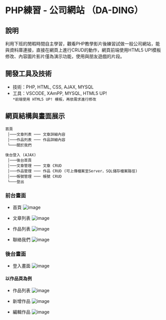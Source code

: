 # PHP練習 - 公司網站 （DA-DING）

## 說明
利用下班的閒暇時間自主學習，觀看PHP教學影片後練習試做一般公司網站，能與資料庫連接，直接在網頁上進行CRUD的動作，網頁前端使用HTML5 UP!模板修改、內容圖片影片僅為演示功能，使用與朋友遊戲的片段。  


## 開發工具及技術
- 技術：PHP, HTML, CSS, AJAX, MYSQL　
- 工具：VSCODE, XAmPP, MYSQL, HTML5 UP!  
 `*前端使用 HTML5 UP! 模板，再依需求進行修改`


 ## 網頁結構與畫面展示
```
首頁
 │───文章列表 ─── 文章詳細內容
 │───作品列表 ─── 作品詳細內容
 └───關於我們

後台登入 (AJAX)
 │───後台首頁
 │───文章管理 ─── 文章 CRUD
 │───作品管理 ─── 作品 CRUD (可上傳檔案至Server，SQL儲存檔案路徑)
 │───帳號管理 ─── 帳號 CRUD
 └───登出
```

### 前台畫面

- 首頁
![image](https://github.com/chp851125/PHP_company/blob/master/images/%E5%89%8D%E5%8F%B0%E9%A6%96%E9%A0%81.PNG)

- 文章列表
![image](https://github.com/chp851125/PHP_company/blob/master/images/%E6%96%87%E7%AB%A0%E5%88%97%E8%A1%A8.PNG)

- 作品列表
![image](https://github.com/chp851125/PHP_company/blob/master/images/%E4%BD%9C%E5%93%81%E5%88%97%E8%A1%A8.PNG)

- 聯絡我們
![image](https://github.com/chp851125/PHP_company/blob/master/images/%E8%81%AF%E7%B5%A1%E6%88%91%E5%80%91.PNG)

### 後台畫面

- 登入畫面
![image](https://github.com/chp851125/PHP_company/blob/master/images/%E5%BE%8C%E5%8F%B0%E7%99%BB%E5%85%A5.PNG)

#### 以作品頁為例
- 作品列表
![image](https://github.com/chp851125/PHP_company/blob/master/images/%E5%BE%8C%E5%8F%B0%E4%BD%9C%E5%93%81%E5%88%97%E8%A1%A8.PNG)

- 新增作品
![image](https://github.com/chp851125/PHP_company/blob/master/images/%E5%BE%8C%E5%8F%B0%E6%96%B0%E5%A2%9E%E4%BD%9C%E5%93%81.PNG)

- 編輯作品
![image](https://github.com/chp851125/PHP_company/blob/master/images/%E5%BE%8C%E5%8F%B0%E7%B7%A8%E8%BC%AF%E4%BD%9C%E5%93%81.PNG)
